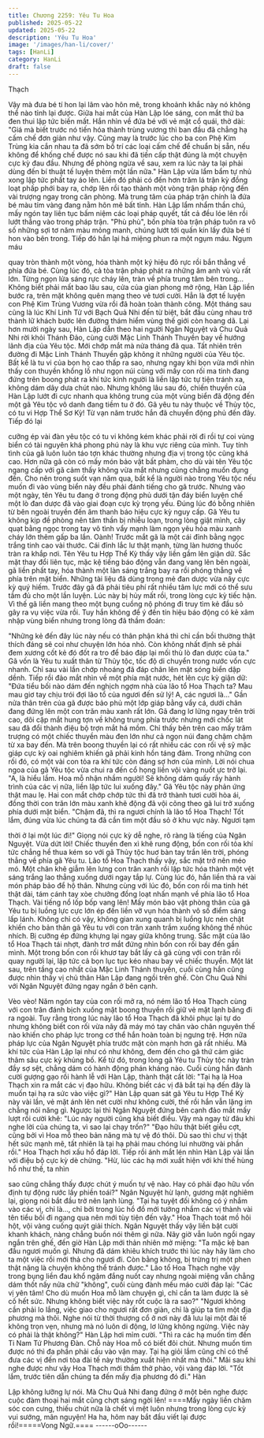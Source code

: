 ```yaml
---
title: Chương 2259: Yêu Tu Hoa
published: 2025-05-22
updated: 2025-05-22
description: 'Yêu Tu Hoa'
image: '/images/han-li/cover/'
tags: [HanLi]
category: HanLi
draft: false
---
```


Thạch

Vậy mà đưa bé tí hon lại lâm vào hôn mê, trong khoảnh khắc này
nó không thể nào tỉnh lại được.
Giữa hai mắt của Hàn Lập lóe sáng, con mắt thứ ba đen thui lập
tức biến mất. Hắn nhìn về đứa bé với vẻ mặt cổ quái, thở dài:
"Giá mà biết trước nó tiến hóa thành trùng vương thì ban đầu đã
chẳng hạ cấm chế đơn giản như vậy. Cũng may là trước lúc cho
ba con Phệ Kim Trùng kia cắn nhau ta đã sớm bố trí các loại cấm
chế để chuẩn bị sẵn, nếu không để khống chế được nó sau khi đã
tiến cấp thật đúng là một chuyện cực kỳ đau đầu. Nhưng để
phòng ngừa về sau, xem ra lúc này ta lại phải dùng đến bí thuật tế
luyện thêm một lần nữa."
Hàn Lập vừa lẩm bẩm tự nhủ xong lập tức phất tay áo lên. Liền
đó phải có đến hơn trăm lá trận kỳ đồng loạt phấp phới bay ra,
chớp lên rồi tạo thành một vòng trận pháp rộng đến vài trượng
ngay trong căn phòng.
Mà trung tâm của pháp trận chính là đứa bé màu tím vàng đang
nằm hôn mê bất tỉnh.
Hàn Lập lẩm nhẩm thần chú, mấy ngón tay liên tục bấm niệm các
loại pháp quyết, tất cả đều lóe lên rồi lướt thẳng vào trong pháp
trận.
"Phù phù", bốn phía tòa trận pháp tuôn ra vô số những sợi tơ năm
màu mỏng manh, chúng lướt tới quấn kín lấy đứa bé tí hon vào
bên trong.
Tiếp đó hắn lại há miệng phun ra một ngụm máu. Ngụm máu

quay tròn thành một vòng, hóa thành một ký hiệu đỏ rực rồi bắn
thẳng về phía đứa bé.
Cùng lúc đó, cả tòa trận pháp phát ra những âm anh vù vù rất
lớn. Từng ngọn lửa sáng rực cháy lên, tràn về phía trung tâm bên
trong...
Không biết phải mất bao lâu sau, cửa của gian phong mở rộng,
Hàn Lập liền bước ra, trên mặt không quên mang theo vẻ tươi
cười.
Hẳn là đợt tế luyện con Phệ Kim Trùng Vương vừa rồi đã hoàn
toàn thành công.
Một tháng sau cũng là lúc Khí Linh Tử với Bạch Quả Nhi đến từ
biệt, bắt đầu cùng nhau trở thành lữ khách bước lên đường thám
hiểm vùng thế giới còn hoang dã.
Lại hơn mười ngày sau, Hàn Lập dẫn theo hai người Ngân
Nguyệt và Chu Quả Nhi rời khỏi Thánh Đảo, cùng cưỡi Mặc Linh
Thánh Thuyền bay về hướng lãnh địa của Yêu tộc.
Mới chớp mắt mà nửa tháng đã qua.
Tất nhiên trên đường đi Mặc Linh Thánh Thuyền gặp không ít
những người của Yêu tộc.
Bất kể là tu vi của bọn họ cao thấp ra sao, nhưng ngay khi bọn
vừa mới nhìn thấy con thuyền khổng lồ như ngọn núi cùng với
mấy con rối ma tinh đang đứng trên boong phát ra khí tức kinh
người là liền lập tức tự tiện tránh xa, không dám dây dưa chút
nào.
Nhưng không lâu sau đó, chiến thuyền của Hàn Lập lướt đi cực
nhanh qua không trung của một vùng biển đã động đến một gã
Yêu tộc vô danh đang tiềm tu ở đó.
Gã yêu tu này thuộc về Thủy tộc, có tu vi Hợp Thể Sơ Kỳ!
Từ vạn năm trước hắn đã chuyển động phủ đến đây. Tiếp đó lại

cưỡng ép vài đàn yêu tộc có tu vi không kém khác phải rời đi rồi
tự coi vùng biển có tài nguyên khá phong phú này là khu vực
riêng của mình.
Tuy tính tình của gã luôn luôn táo tợn khác thường nhưng địa vị
trong tộc cũng khá cao. Hơn nữa gã còn có mấy món bảo vật bất
phàm, cho dù vài tên Yêu tộc ngang cấp với gã cảm thấy không
vừa mắt nhưng cũng chẳng muốn đụng đến.
Cho nên trong suốt vạn năm qua, bất kể là người nào trong Yêu
tộc nếu muốn đi vào vùng biển này đều phải đánh tiếng cho gã
trước.
Nhưng vào một ngày, tên Yêu tu đang ở trong động phủ dưới tận
đáy biển luyện chế một lò đan dược đã vào giai đoạn cực kỳ trọng
yếu. Đúng lúc đó bỗng nhiên từ bên ngoài truyền đến âm thanh
báo hiệu cực kỳ nguy cấp.
Gã Yêu tu không kịp đề phòng nên tâm thần bị nhiễu loạn, trong
lòng giật mình, cây quạt bằng ngọc trong tay vô tình vẩy mạnh
làm ngọn yêu hỏa màu xanh cháy lớn thêm gấp ba lần.
Oành!
Trước mắt gã là một cái đỉnh bằng ngọc trắng tinh cao vài thước.
Cái đỉnh lắc lư thật mạnh, từng làn hương thuốc tràn ra khắp nơi.
Tên Yêu tu Hợp Thể Kỳ thấy vậy liền gầm lên giận dữ. Sắc mặt
thay đổi liên tục, mặc kệ tiếng báo động vẫn đang vang lên bên
ngoài, gã liền phất tay, hóa thành một làn sáng trắng bay ra rồi
phóng thẳng về phía trên mặt biển.
Những tài liệu đã dùng trong mẻ đan dược vừa nãy cực kỳ quý
hiếm. Trước đây gã đã phải tiêu phí rất nhiều tâm lực mới có thể
sưu tầm đủ cho một lần luyện. Lúc này bị hủy mất rồi, trong lòng
cực kỳ tiếc hận. Vì thế gã liền mang theo một bụng cuồng nộ
phóng đi truy tìm kẻ đầu sỏ gây ra vụ việc vừa rồi.
Tuy hắn không để ý đến tín hiệu báo động có kẻ xâm nhập vùng
biển nhưng trong lòng đã thầm đoán:

"Những kẻ đến đây lúc này nếu có thân phận khá thì chỉ cần bồi
thường thật thích đáng sẽ coi như chuyện lớn hóa nhỏ. Còn
không nhất định sẽ phải đem xương cốt kẻ đó đốt ra tro để báo
đáp lại mối thù lò đan dược của ta."
Gã vốn là Yêu tu xuất thân từ Thủy tộc, tốc độ di chuyển trong
nước vốn cực nhanh. Chỉ sau vài lần chớp nhoáng đã đáp chân
lên mặt sóng biển dập dềnh. Tiếp rồi đảo mắt nhìn về một phía
mặt nước, hét lên cực kỳ giận dữ:
"Đứa tiểu bối nào dám đến nghịch ngợm nhà của lão tổ Hoa
Thạch ta? Mau mau giơ tay chịu trói đợi lão tổ của ngươi đến sử
lý! A, các ngươi là..."
Gần nửa thân trên của gã được bảo phủ một lớp giáp bằng vẩy
cá, dưới chân đang đứng lên một con trăn màu xanh rất lớn. Gã
đang lơ lửng ngay trên trời cao, dõi cặp mắt hung tợn về không
trung phía trước nhưng mới chốc lát sau đã đổi thành điệu bộ
trợn mắt há mồm.
Chỉ thấy bên trên cao mấy trăm trượng có một chiếc thuyền màu
đen lớn như cả ngọn núi đang chậm chậm từ xa bay đến. Mà trên
boong thuyền lại có rất nhiều các con rối vệ sỹ mặc giáp cực kỳ
oai nghiêm khiến gã phải kinh hồn táng đảm.
Trong những con rối đó, có một vài con tỏa ra khí tức còn đáng
sợ hơn của mình.
Lời nói chua ngoa của gã Yêu tộc vừa chui ra đến cổ họng liền
vội vàng nuốt ực trở lại.
"A, là hiểu lầm. Hoa mỗ nhận nhầm người! Sẽ không dám quấy
rầy hành trình của các vị nữa, liền lập tức lui xuống đây." Gã Yêu
tộc này phản ứng thật mau lẹ. Hai con mắt chớp chớp tức thì đã
trở thành tươi cười hòa ái, đồng thời con trăn lớn màu xanh khẽ
động đã vội cõng theo gã lui trở xuống phía dưới mặt biển.
"Chậm đã, thì ra ngươi chính là lão tổ Hoa Thạch! Tốt lắm, đúng
vừa lúc chúng ta đã cần tìm một đầu sỏ ở khu vực này. Ngươi tạm

thời ở lại một lúc đi!"
Giọng nói cực kỳ dễ nghe, rõ ràng là tiếng của Ngân Nguyệt.
Vừa dứt lời!
Chiếc thuyền đen xì khẽ rung động, bốn con rối tỏa khí tức chẳng
hề thua kém so với gã Thủy tộc huơ bàn tay trần lên trời, phóng
thẳng về phía gã Yêu tu.
Lão tổ Hoa Thạch thấy vậy, sắc mặt trở nên méo mó. Một chân
khẽ giẫm lên lưng con trăn xanh rồi lập tức hóa thành một vệt
sáng trắng lao thẳng xuống dưới ngay tắp lự.
Cùng lúc đó, hắn liền thả ra vài món pháp bảo để hộ thân.
Nhưng cùng với lúc đó, bốn con rồi ma tinh hét thật dài, tám cánh
tay xòe chưởng đồng loạt nhấn mạnh về phía lão tổ Hoa Thạch.
Vài tiếng nổ lốp bốp vang lên!
Mấy món bảo vật phòng thân của gã Yêu tu bị luồng lực cực lớn
ép đến liền vỡ vụn hóa thành vô số điểm sáng lấp lánh.
Không chỉ có vậy, không gian xung quanh bị luồng lực nén chặt
khiến cho bản thân gã Yêu tu với con trăn xanh trầm xuống không
thể nhúc nhích. Bị cưỡng ép đứng khựng lại ngay giữa không
trung.
Sắc mặt của lão tổ Hoa Thạch tái nhợt, đành trơ mắt đứng nhìn
bốn con rối bay đến gần mình.
Một trong bốn con rối khươ tay bắt lấy cả gã cùng với con trăn rồi
quay người lại, lập tức cả bọn lục tục kéo nhau bay về chiếc
thuyền.
Một lát sau, trên tầng cao nhất của Mặc Linh Thánh thuyền, cuối
cùng hắn cũng được nhìn thấy vị chủ thân Hàn Lập đang ngồi
trên ghế.
Còn Chu Quả Nhi với Ngân Nguyệt đứng ngay ngắn ở bên cạnh.

Vèo vèo!
Năm ngón tay của con rối mở ra, nó ném lão tổ Hoa Thạch cùng
với con trăn đánh bịch xuống mặt boong thuyền rồi giữ vẻ mặt
lạnh băng đi ra ngoài.
Tuy rằng trong lúc này lão tổ Hoa Thạch đã khôi phục lại tự do
nhưng không biết con rối vừa nãy đã máy mó tay chân vào chân
nguyên thế nào khiến cho pháp lực trong cơ thể hắn hoàn toàn bị
ngưng trệ.
Hơn nữa pháp lực của Ngân Nguyệt phía trước mặt còn mạnh
hơn gã rất nhiều. Mà khí tức của Hàn Lập lại như có như không,
đem đến cho gã thứ cảm giác thâm sâu cực kỳ khủng bố.
Kể từ đó, trong lòng gã Yêu tu Thủy tộc này tràn đầy sợ sệt,
chẳng dám có hành động phán kháng nào. Cuối cùng hắn đành
cười gượng gạo rồi hành lễ với Hàn Lập, thành thật cất lời:
"Tại hạ là Hoa Thạch xin ra mắt các vị đạo hữu. Không biết các vị
đã bắt tại hạ đến đây là muốn tại hạ ra sức vào việc gì?"
Hàn Lập quan sát gã Yêu tu Hợp Thể Kỳ này vài lần, vẻ mặt ánh
lên nét cười như không cười, thế rồi hắn vẫn lặng im chẳng nói
năng gì.
Ngược lại thì Ngân Nguyệt đứng bên cạnh đảo mắt mấy lượt rồi
cười khẽ:
"Lúc này người cũng khá biết điều. Vậy mà ngay từ đâu khi nghe
lời của chúng ta, vì sao lại chạy trốn?"
"Đạo hữu thật biết giễu cợt, cũng bởi vì Hoa mỗ theo bản năng
mà tự vệ đó thôi. Dù sao thì chư vị thật hết sức mạnh mẽ, tất
nhiên là tại hạ phải mau chóng lui nhường vài phần rồi." Hoa
Thạch hơi xấu hổ đáp lời. Tiếp rồi ánh mắt lén nhìn Hàn Lập vài
lần với điệu bộ cực kỳ dè chừng.
"Hừ, lúc các hạ mới xuất hiện với khí thế hùng hổ như thế, ta nhìn

sao cũng chẳng thấy được chút ý muốn tự vệ nào. Hay có phải
đạo hữu vốn định tự động rước lấy phiền toái?" Ngân Nguyệt hừ
lạnh, gương mặt nghiêm lại, giọng nói bắt đầu trở nên lạnh lùng.
"Tại hạ tuyệt đối không có ý nhắm vào các vị, chỉ là..., chỉ bởi
trong lúc hồ đồ mới tưởng nhầm các vị thành vài tên tiểu bối đi
ngang qua nên mới tùy tiện đến vậy." Hoa Thạch toát mồ hôi hột,
vội vàng cuống quýt giải thích.
Ngân Nguyệt thấy vậy liền bật cười khanh khách, nàng chẳng
buồn nói thêm gì nữa.
Nãy giờ vẫn luôn ngồi ngay ngắn trên ghế, đến giờ Hàn Lập mới
thản nhiên mở miệng:
"Ta mặc kệ ban đầu ngươi muốn gì. Nhưng đã dám khiêu khích
trước thì lúc này hãy làm cho ta một việc rồi mới thả cho ngươi đi.
Còn bằng không, bị trừng trị một phen thật nặng là chuyện không
thể tránh được."
Lão tổ Hoa Thạch nghe vậy trong bụng liền đau khổ ngậm đắng
nuốt cay nhưng ngoài miệng vẫn chẳng dám thốt nấy nửa chữ
"không", cuối cùng đành mếu máo cười đáp lại: "Các vị yên tâm!
Cho dù muốn Hoa mỗ làm chuyện gì, chỉ cần ta làm được là sẽ cố
hết sức. Nhưng không biết việc này rốt cuộc là ra sao?"
"Ngươi không cần phải lo lắng, việc giao cho ngươi rất đơn giản,
chỉ là giúp ta tìm một địa phương mà thôi. Nghe nói từ thời thượng
cổ ở nơi này đã lưu lại một đài tế không trọn vẹn, nhưng mà nó
luôn di động, lơ lửng không ngừng. Việc này có phải là thật
không?" Hàn Lập hơi mỉm cười.
"Thì ra các hạ muốn tìm đến Ti Nam Tứ Phương Đàn. Chỗ này
Hoa mỗ có biết đôi chút. Nhưng muốn tìm được nó thì đa phần
phải cầu vào vận may. Tại hạ giỏi lắm cũng chỉ có thể đưa các vị
đến nơi tòa đài tế này thường xuất hiện nhất mà thôi." Mãi sau khi
nghe được như vậy Hoa Thạch mới thầm thở phào, vội vàng đáp
lời.
"Tốt lắm, trước tiên dẫn chúng ta đến mấy địa phương đó đi." Hàn

Lập không lưỡng lự nói.
Mà Chu Quả Nhi đang đứng ở một bên nghe được cuộc đàm
thoại hai mắt cũng chợt sáng ngời lên!
====Mấy ngày liền chăm sóc con cưng, thiếu chút nữa là chết vì
mệt luôn nhưng trong lòng cực kỳ vui sướng, mãn nguyện! Ha ha,
hôm nay bắt đầu viết lại được rồi!=====Vong Ngữ.====
------oOo------
